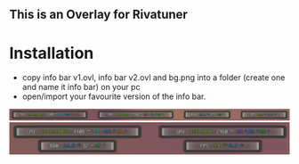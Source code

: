 ## This is an Overlay for Rivatuner

# Installation
- copy info bar v1.ovl, info bar v2.ovl and bg.png into a folder (create one and name it info bar) on your pc
- open/import your favourite version of the info bar.
 
<img src="https://raw.githubusercontent.com/mBlinkii/info-bar---rivatuner/main/v1.png" alt="Screenshot 1"></a>
<img src="https://raw.githubusercontent.com/mBlinkii/info-bar---rivatuner/main/v2.png" alt="Screenshot 2"></a>
